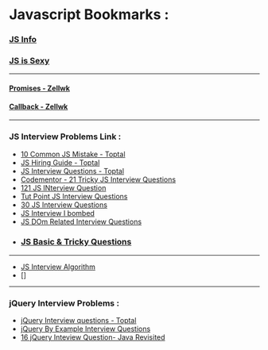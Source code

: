 # Javascript Bookmarks :

### [JS Info](https://javascript.info/)
### [JS is Sexy](http://javascriptissexy.com/)


---

#### [Promises - Zellwk](https://zellwk.com/blog/js-promises/)
#### [Callback - Zellwk](https://zellwk.com/blog/callbacks/)

---

### JS Interview Problems Link :

* [10 Common JS Mistake - Toptal](https://www.toptal.com/javascript/10-most-common-javascript-mistakes)
* [JS Hiring Guide - Toptal](https://www.toptal.com/javascript#hiring-guide)
* [JS Interview Questions - Toptal](https://www.toptal.com/javascript/interview-questions)
* [Codementor - 21 Tricky JS Interview Questions](https://www.codementor.io/nihantanu/21-essential-javascript-tech-interview-practice-questions-answers-du107p62z)
* [121 JS INterview Question](https://github.com/nishant8BITS/123-Essential-JavaScript-Interview-Question)
* [Tut Point JS Interview Questions](https://www.tutorialspoint.com/javascript/javascript_interview_questions.htm)
* [30 JS Interview Questions](http://www.techbeamers.com/javascript-interview-questions-answers/)
* [JS Interview I bombed](https://nathanleclaire.com/blog/2013/11/16/the-javascript-question-i-bombed-in-an-interview-with-a-y-combinator-startup/)
* [JS DOm Related Interview Questions](http://khan4019.github.io/front-end-Interview-Questions/dom.html)
* ### [JS Basic & Tricky Questions](http://khan4019.github.io/front-end-Interview-Questions/js2.html)

---

* [JS Interview Algorithm](http://khan4019.github.io/front-end-Interview-Questions/js1.html)
* []



---


### jQuery Interview Problems :

* [jQuery Interview questions - Toptal](https://www.toptal.com/jquery/interview-questions)
* [jQuery By Example Interview Questions](http://www.jquerybyexample.net/2013/07/latest-jquery-interview-questions-answers.html)
* [16 jQuery Inteview Question- Java Revisited](http://javarevisited.blogspot.com/2015/02/top-16-jquery-interview-questions.html)


